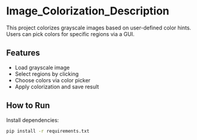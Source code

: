 # Image_Colorization_Description 
This project colorizes grayscale images based on user-defined color hints. Users can pick colors for specific regions via a GUI.

## Features
- Load grayscale image
- Select regions by clicking
- Choose colors via color picker
- Apply colorization and save result

## How to Run
Install dependencies:
```bash
pip install -r requirements.txt
